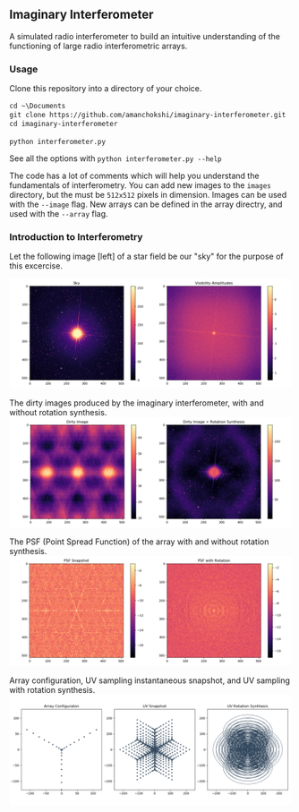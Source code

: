 ## Imaginary Interferometer
A simulated radio interferometer to build an intuitive understanding of the functioning of large radio interferometric arrays.

### Usage

Clone this repository into a directory of your choice.  

```
cd ~\Documents
git clone https://github.com/amanchokshi/imaginary-interferometer.git
cd imaginary-interferometer

python interferometer.py
```

See all the options with `python interferometer.py --help`  

The code has a lot of comments which will help you understand the fundamentals of interferometry. You can add new images to the `images` directory, but the must be `512x512` pixels in dimension. Images can be used with the `--image` flag. New arrays can be defined in the array directry, and used with the `--array` flag.


### Introduction to Interferometry

Let the following image [left] of a star field be our "sky" for the purpose of this excercise.

![SKY](images/Figure_1.png)

The dirty images produced by the imaginary interferometer, with and without rotation synthesis.
![SKY](images/Figure_2.png)

The PSF (Point Spread Function) of the array with and without rotation synthesis.
![SKY](images/Figure_3.png)

Array configuration, UV sampling instantaneous snapshot, and UV sampling with rotation synthesis.
![SKY](images/Figure_4.png)



